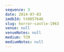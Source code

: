 ```yaml
---
sequence: 3
date: 2014-07-03
imdbId: tt0057646
slug: horror-castle-1963
venue: null
venueNotes: null
medium: TCM
mediumNotes: null
---
```


